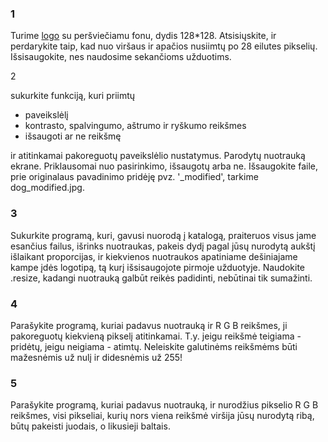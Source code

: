 ### 1
Turime [logo](https://github.com/robotautas/kursas/blob/master/PIL/logo.png) su peršviečiamu fonu, dydis 128*128. Atsisiųskite, ir perdarykite taip, kad nuo viršaus ir apačios nusiimtų po 28 eilutes pikselių. Išsisaugokite, nes naudosime sekančioms užduotims.

2

sukurkite funkciją, kuri priimtų 
* paveikslėlį 
* kontrasto, spalvingumo, aštrumo ir ryškumo reikšmes
* išsaugoti ar ne reikšmę

ir atitinkamai pakoreguotų paveikslėlio nustatymus. Parodytų nuotrauką ekrane. Priklausomai nuo pasirinkimo, išsaugotų arba ne. Išsaugokite faile, prie originalaus pavadinimo pridėję pvz. '_modified', tarkime dog_modified.jpg.

### 3

Sukurkite programą, kuri, gavusi nuorodą į katalogą, 
praiteruos visus jame esančius failus, išrinks nuotraukas, pakeis dydį pagal jūsų nurodytą aukštį 
išlaikant proporcijas, ir kiekvienos nuotraukos apatiniame dešiniajame kampe 
įdės logotipą, tą kurį išsisaugojote pirmoje užduotyje. Naudokite .resize, kadangi nuotrauką galbūt reikės padidinti, 
nebūtinai tik sumažinti.

### 4

Parašykite programą, kuriai padavus nuotrauką ir R G B reikšmes, ji 
pakoreguotų kiekvieną pikselį atitinkamai. 
T.y. jeigu reikšmė teigiama - pridėtų, jeigu neigiama - atimtų. Neleiskite galutinėms 
reikšmėms būti mažesnėmis už nulį ir didesnėmis už 255!

### 5

Parašykite programą, kuriai padavus nuotrauką, ir nurodžius pikselio 
R G B reikšmes, visi pikseliai, kurių nors viena reikšmė viršija jūsų nurodytą ribą, būtų pakeisti juodais, o likusieji baltais.